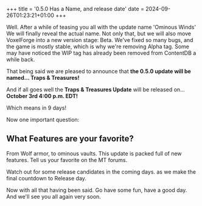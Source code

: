 +++
title = '0.5.0 Has a Name, and release date'
date = 2024-09-26T01:23:21+01:00
+++

Well. After a while of teasing you all with the update name 'Ominous Winds' We will finally reveal the actual name. 
Not only that, but we will also move VoxelForge into a new version stage: Beta. 
We've fixed so many bugs, and the game is mostly stable, which is why we're removing Alpha tag. Some may have noticed the WIP tag has already been removed from ContentDB a while back.

That being said we are pleased to announce that **the 0.5.0 update will be named... Traps & Treasures!**

And if all goes well the **Traps & Treasures Update** will be released on... **October 3rd 4:00 p.m. EDT!**

Which means in 9 days!

Now one important question:

## What Features are your favorite? ##
From Wolf armor, to ominous vaults. This update is packed full of new features. Tell us your favorite on the MT forums.

Watch out for some release candidates in the coming days. as we make the final countdown to Release day.

Now with all that having been said. Go have some fun, have a good day. And we'll see you all again very soon. 
